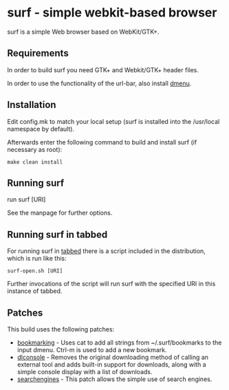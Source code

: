 # surf - simple webkit-based browser

surf is a simple Web browser based on WebKit/GTK+.

## Requirements

In order to build surf you need GTK+ and Webkit/GTK+ header files.

In order to use the functionality of the url-bar, also install [dmenu](http://tools.suckless.org/dmenu).

## Installation

Edit config.mk to match your local setup (surf is installed into
the /usr/local namespace by default).

Afterwards enter the following command to build and install surf (if
necessary as root):

    make clean install

## Running surf

run
	surf [URI]

See the manpage for further options.

## Running surf in tabbed

For running surf in [tabbed](http://tools.suckless.org/tabbed) there is a script included in the distribution,
which is run like this:

	surf-open.sh [URI]

Further invocations of the script will run surf with the specified URI in this
instance of tabbed.

## Patches

This build uses the following patches:

  * [bookmarking](https://surf.suckless.org/patches/bookmarking/) - Uses cat to add all strings from ~/.surf/bookmarks to the input dmenu. Ctrl-m is used to add a new bookmark.
  * [dlconsole](https://surf.suckless.org/patches/dlconsole/) - Removes the original downloading method of calling an external tool and adds built-in support for downloads, along with a simple console display with a list of downloads.
  * [searchengines](https://surf.suckless.org/patches/searchengines/) - This patch allows the simple use of search engines.
